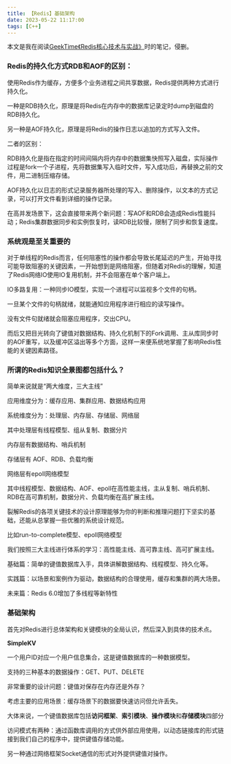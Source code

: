 ```yaml
---
title: 【Redis】基础架构
date: 2023-05-22 11:17:00
tags: [C++]
---
```



本文是我在阅读[GeekTime《Redis核心技术与实战》](https://time.geekbang.org/column/intro/100056701)时的笔记，侵删。

### Redis的持久化方式RDB和AOF的区别：

使用Redis作为缓存，方便多个业务进程之间共享数据，Redis提供两种方式进行持久化。

<!-- more-->

一种是RDB持久化，原理是将Redis在内存中的数据库记录定时dump到磁盘的RDB持久化。

另一种是AOF持久化，原理是将Redis的操作日志以追加的方式写入文件。

二者的区别：

RDB持久化是指在指定的时间间隔内将内存中的数据集快照写入磁盘，实际操作过程是fork一个子进程，先将数据集写入临时文件，写入成功后，再替换之前的文件，用二进制压缩存储。

AOF持久化以日志的形式记录服务器所处理的写入、删除操作，以文本的方式记录，可以打开文件看到详细的操作记录。

在高并发场景下，这会直接带来两个新问题：写AOF和RDB会造成Redis性能抖动；Redis集群数据同步和实例恢复时，读RDB比较慢，限制了同步和恢复速度。

### 系统观是至关重要的

对于单线程的Redis而言，任何阻塞性的操作都会导致长尾延迟的产生，开始寻找可能导致阻塞的关键因素，一开始想到是网络阻塞，但随着对Redis的理解，知道了Redis网络IO使用IO复用机制，并不会阻塞在单个客户端上。

IO多路复用：一种同步IO模型，实现一个进程可以监视多个文件的句柄。

一旦某个文件的句柄就绪，就能通知应用程序进行相应的读写操作。

没有文件句就绪就会阻塞应用程序，交出CPU。

而后又把目光转向了键值对数据结构、持久化机制下的Fork调用、主从库同步时的AOF重写，以及缓冲区溢出等多个方面，这样一来便系统地掌握了影响Redis性能的关键因素路径。

### 所谓的Redis知识全景图都包括什么？

简单来说就是“两大维度，三大主线”

应用维度分为：缓存应用、集群应用、数据结构应用

系统维度分为：处理层、内存层、存储层、网络层

其中处理层有线程模型、组从复制、数据分片

内存层有数据结构、哨兵机制

存储层有 AOF、RDB、负载均衡

网络层有epoll网络模型

其中线程模型、数据结构、AOF、epoll在高性能主线，主从复制、哨兵机制、RDB在高可靠机制，数据分片、负载均衡在高扩展主线。

裂解Redis的各项关键技术的设计原理能够为你的判断和推理问题打下坚实的基础，还能从总掌握一些优雅的系统设计规范。

比如run-to-complete模型、epoll网络模型

我们按照三大主线进行体系的学习：高性能主线、高可靠主线、高可扩展主线。

基础篇：简单的键值数据库入手，具体讲解数据结构、线程模型、持久化等。

实践篇：以场景和案例作为驱动，数据结构的合理使用，缓存和集群的两大场景。

未来篇：Redis 6.0增加了多线程等新特性

### 基础架构

首先对Redis进行总体架构和关键模块的全局认识，然后深入到具体的技术点。

**SimpleKV**

一个用户ID对应一个用户信息集合，这是键值数据库的一种数据模型。

支持的三种基本的数据操作：GET、PUT、DELETE

非常重要的设计问题：键值对保存在内存还是外存？

考虑主要的应用场景：缓存场景下的数据要快速访问但允许丢失。

大体来说，一个键值数据库包括**访问框架**、**索引模块**、**操作模块**和**存储模块**四部分

访问模式有两种：通过函数库调用的方式供外部应用使用，以动态链接库的形式链接到我们自己的程序中，提供键值存储功能。

另一种通过网络框架Socket通信的形式对外提供键值对操作。

